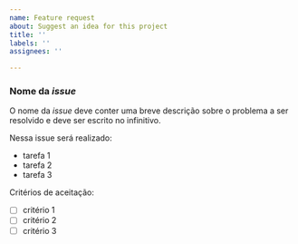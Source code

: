 ```yaml
---
name: Feature request
about: Suggest an idea for this project
title: ''
labels: ''
assignees: ''

---
```


### Nome da *issue*

O nome da *issue* deve conter uma breve descrição sobre o problema a ser resolvido e deve ser escrito no infinitivo.

Nessa issue será realizado:
- tarefa 1
- tarefa 2
- tarefa 3

Critérios de aceitação:
- [ ] critério 1
- [ ] critério 2
- [ ] critério 3
